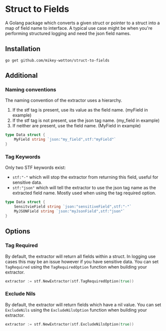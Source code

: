 # Struct to Fields
A Golang package which converts a given struct or pointer to a struct into a map of field name to interface. 
A typical use case might be when you're performing structured logging and need the json field names.


## Installation
`go get github.com/mikey-wotton/struct-to-fields`

## Additional
### Naming conventions
The naming convention of the extractor uses a hierarchy.
1. If the stf tag is present, use its value as the field name. (myField in example)
2. If the stf tag is not present, use the json tag name. (my_field in example)
3. If neither are present, use the field name. (MyField in example)

```go
type Data struct {
    MyField string `json:"my_field",stf:"myField"`
}
```

### Tag Keywords
Only two STF keywords exist:
 * `stf:"-"` which will stop the extractor from returning this field, useful for sensitive data.
 * `stf:"json"` which will tell the extractor to use the json tag name as the extracted field name. 
 Mostly used when using the tag required option.
```go
type Data struct {
    SensitvieField string `json:"sensitiveField",stf:"-"`
    MyJSONField string `json:"myJsonField",stf:"json"`
}
```
## Options

### Tag Required
By default, the extractor will return all fields within a struct. In logging use cases this 
may be an issue however if you have sensitive data. You can set `TagRequired` using the 
`TagRequiredOption` function when building your extractor. 

```go
extractor := stf.NewExtractor(stf.TagRequiredOption(true))
```


### Exclude Nils
By default, the extractor will return fields which have a nil value. 
You can set `ExcludeNils` using the `ExcludeNilsOption` function when building your extractor. 

```go
extractor := stf.NewExtractor(stf.ExcludeNilsOption(true))
```

